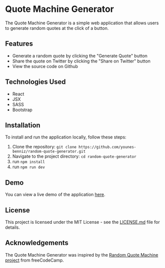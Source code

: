 # Quote Machine Generator

The Quote Machine Generator is a simple web application that allows users to generate random quotes at the click of a button.

## Features

-   Generate a random quote by clicking the "Generate Quote" button
-   Share the quote on Twitter by clicking the "Share on Twitter" button
-   View the source code on Github

## Technologies Used

-   React
-   JSX
-   SASS
-   Bootstrap

## Installation

To install and run the application locally, follow these steps:

1. Clone the repository: `git clone https://github.com/younes-benniz/random-quote-generator.git`
2. Navigate to the project directory: `cd random-quote-generator`
3. run `npm install`
4. run `npm run dev`

## Demo

You can view a live demo of the application [here](https://younes-benniz.github.io/random-quote-generator/).

## License

This project is licensed under the MIT License - see the [LICENSE.md](LICENSE.md) file for details.

## Acknowledgements

The Quote Machine Generator was inspired by the [Random Quote Machine project](https://www.freecodecamp.org/learn/front-end-libraries/front-end-libraries-projects/build-a-random-quote-machine) from freeCodeCamp.
